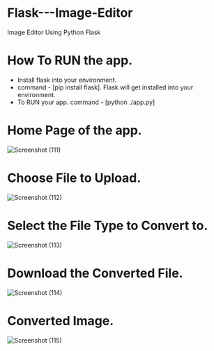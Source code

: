 # Flask---Image-Editor
Image Editor Using Python Flask

# How To RUN the app.
* Install flask into your environment.
* command - [pip install flask]. Flask will get installed into your environment.
* To RUN your app. command - [python ./app.py]

# Home Page of the app.
![Screenshot (111)](https://github.com/user-attachments/assets/7c763acb-8b0b-4cff-9f2b-e69e077d99a0)

# Choose File to Upload.
![Screenshot (112)](https://github.com/user-attachments/assets/31f28499-7f6c-4abd-bf08-c30681457745)

# Select the File Type to Convert to.
![Screenshot (113)](https://github.com/user-attachments/assets/ae768346-079d-4087-9159-b7807e6d873d)

# Download the Converted File.
![Screenshot (114)](https://github.com/user-attachments/assets/bf9ccbeb-d921-410d-9f9b-7dd2816b5df2)

# Converted Image.
![Screenshot (115)](https://github.com/user-attachments/assets/58b82ecd-8085-4634-9849-8379c2b8c529)



